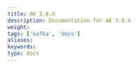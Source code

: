 ```yaml
---
title: AK 3.8.X
description: Documentation for AK 3.8.X
weight: 
tags: ['kafka', 'docs']
aliases: 
keywords: 
type: docs
---
```


